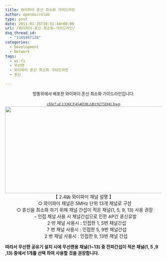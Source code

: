 ```yaml
---
title: 와이파이 혼신 최소화 가이드라인
author: openmicrolab
type: post
date: 2011-01-25T10:51:44+00:00
url: /와이파이-혼신-최소화-가이드라인/
dsq_thread_id:
  - "1165847120"
categories:
  - Development
  - Network
tags:
  - wi-fi
  - 무선랜
  - 와이파이 혼신 최소화 가이드라인
  - 혼신

---
```

<!--StartFragment-->

  
<P style="TEXT-ALIGN: center" class=바탕글><SPAN style="FONT-FAMILY: HY헤드라인M; FONT-SIZE: 20pt; mso-hansi-font-family: HY헤드라인M; mso-ascii-font-family: HY헤드라인M"><SPAN style="FONT-SIZE: 11pt"><SPAN style="FONT-SIZE: 12pt"><SPAN style="FONT-SIZE: 10pt">방통위에서 배포한&nbsp;</SPAN><SPAN style="FONT-SIZE: 10pt">와이파이 혼신 최소화 가이드라인입니다. <br /> </SPAN></SPAN></SPAN></SPAN><SPAN style="FONT-FAMILY: HY헤드라인M; FONT-SIZE: 20pt; mso-hansi-font-family: HY헤드라인M; mso-ascii-font-family: HY헤드라인M"><SPAN style="FONT-SIZE: 11pt"><SPAN style="FONT-SIZE: 12pt"><SPAN style="FONT-SIZE: 10pt"><br /> <a href="/images/1/cfile7.uf.1336CF454D3EAB19275D41.hwp" class="aligncenter" filename="와이파이혼신최소화가이드라인자료(1.18).hwp"  filemime="" />cfile7.uf.1336CF454D3EAB19275D41.hwp</a></SPAN></SPAN></SPAN></SPAN>

  
<img loading="lazy" src="/images/1/cfile10.uf.16416E454D3EAA31105405.jpg" class="aligncenter" width="545" height="278" alt="" filename="bandwidth.jpg" filemime="image/jpeg" />  
<SPAN style="FONT-SIZE: 10pt"><SPAN style="FONT-SIZE: 11pt">【 2.4㎓ 와이파이 채널 설명 】<br /> &nbsp; ○ 와이파이 채널은 5MHz 단위 13개 채널로 구성<br /> &nbsp; ○ 혼신을 최소화 하기 위해 채널 간섭이 적은 채널(1, 5, 9, 13) 사용 권장<br /> &nbsp;&nbsp; &#8211; 인접 채널 사용 시 채널간섭으로 인한 AP간 혼신유발<br /> &nbsp;&nbsp;&nbsp;&nbsp;&nbsp;2 번 채널 사용시 : 인접한 1, 5번 채널간섭<br /> &nbsp;&nbsp;&nbsp;&nbsp;&nbsp;7 번 채널 사용시 : 인접한 5, 9번 채널간섭<br /> &nbsp;&nbsp;&nbsp;&nbsp;2 번 채널 사용시 : 인접한 9, 13번 채널 간섭</p> 

<p>
  <STRONG>따라서 무선랜 공유기 설치 시에 무선랜용 채널(1~13) 중 전파간섭이 적은 채널(1, 5 ,9 ,13) 중에서 1개를 선택 하여 사용할 것을 권장합니다.</p> 
  
  <p>
    </STRONG></SPAN></SPAN>
  </p>